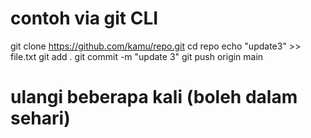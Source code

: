 # contoh via git CLI
git clone https://github.com/kamu/repo.git
cd repo
echo "update3" >> file.txt
git add .
git commit -m "update 3"
git push origin main
# ulangi beberapa kali (boleh dalam sehari)
